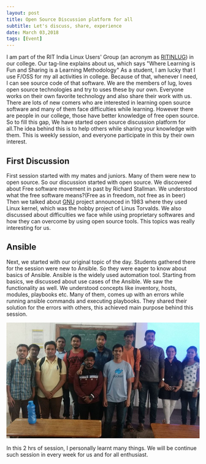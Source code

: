 ```yaml
---
layout: post
title: Open Source Discussion platform for all
subtitle: Let's discuss, share, experience
date: March 03,2018
tags: [Event]
---
```


I am part of the RIT India Linux Users' Group (an acronym as [RITINLUG](https://ritinlug.org/)) in our college. Our tag-line explains about us, which says "Where Learning is Fun and Sharing is a Learning Methodology" As a student, I am lucky that I use F/OSS for my all activities in college. Because of that, whenever I need, I can see source code of that software. We are the members of lug, loves open source technologies and try to uses these by our own. Everyone works on their own favorite technology and also share their work with us. There are lots of new comers who are interested in learning open source software and many of them face difficulties while learning. However there are people in our college, those have better knowledge of free open source. So to fill this gap, We have started open source discussion platform for all.The idea behind this is to help others while sharing your knowledge with them. This is weekly session, and everyone participate in this by their own interest.

## First Discussion

First session started with my mates and juniors. Many of them were new to open source. So our discussion started with open source. We discovered about Free software movement in past by Richard Stallman. We understood what the free software means?(Free as in freedom, not free as in beer) Then we talked about [GNU](https://www.gnu.org/) project announced in 1983 where they used Linux kernel, which was the hobby project of Linus Torvalds. We also discussed about difficulties we face while using proprietary softwares and how they can overcome by using open source tools. This topics was really interesting for us.

## Ansible

Next, we started with our original topic of the day. Students gathered there for the session were new to Ansible. So they were eager to know about basics of Ansible. Ansible is the widely used automation tool. Starting from basics, we discussed about use cases of the Ansible. We saw the functionality as well. We understood concepts like inventory, hosts, modules, playbooks etc. Many of them, comes up with an errors while running ansible commands and executing playbooks. They shared their solution for the errors with others, this achieved main purpose behind this session.

![First open source Discussion](images/open-source-discuss-group.jpeg)

In this 2 hrs of session, I personally learnt many things. We will be continue such session in every week for us and for all enthusiast.


